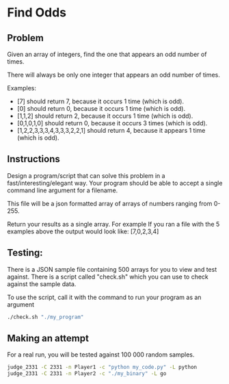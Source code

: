 # Find Odds

## Problem

Given an array of integers, find the one that appears an odd number of times.

There will always be only one integer that appears an odd number of times.

Examples:

- [7] should return 7, because it occurs 1 time (which is odd).
- [0] should return 0, because it occurs 1 time (which is odd).
- [1,1,2] should return 2, because it occurs 1 time (which is odd).
- [0,1,0,1,0] should return 0, because it occurs 3 times (which is odd).
- [1,2,2,3,3,3,4,3,3,3,2,2,1] should return 4, because it appears 1 time (which is odd).

## Instructions

Design a program/script that can solve this problem in a fast/interesting/elegant way.
Your program should be able to accept a single command line argument for a filename.

This file will be a json formatted array of arrays of numbers ranging from 0-255.

Return your results as a single array.
For example If you ran a file with the 5 examples above the output would look like: [7,0,2,3,4]

## Testing:

There is a JSON sample file containing 500 arrays for you to view and test against.
There is a script called "check.sh" which you can use to check against the sample data.

To use the script, call it with the command to run your program as an argument

```bash
./check.sh "./my_program"
```

## Making an attempt

For a real run, you will be tested against 100 000 random samples.

```bash
judge_2331 -C 2331 -n Player1 -c "python my_code.py" -L python
judge_2331 -C 2331 -n Player2 -c "./my_binary" -L go
```

